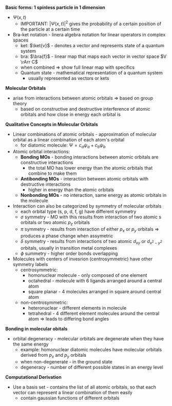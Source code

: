**Basic forms: 1 spinless particle in 1 dimension**
- $\Psi(x, t)$
  - IMPORTANT: $|\Psi(x,t)|^2$ gives the probability of a certain position of the particle at a certain time
- Bra-ket notation - linera algebra notation for linear operators in complex spaces
  - ket: $\ket{v}$ - denotes a vector and represents state of a quantum system
  - bra: $\bra{f}$ - linear map that maps each vector in vector space $V \rArr C$
  - when combined => show full linear map with specifics 
  - Quantum state - mathematical representation of a quantum system
    - usually represented as vectors or kets


**Molecular Orbitals**
- arise from interactions between atomic orbitals => based on group theory
  - based on constructive and destructive interference of atomic orbitals and how close in energy each orbital is
  
**Qualitative Concepts in Molecular Orbitals**
- Linear combinations of atomic orbitals - approximation of molecular orbital as a linear combination of each atom's orbital
  - for diatomic molecule: $\Psi = c_a\psi_a + c_b\psi_b$
- Atomic orbital interactions:
  - **Bonding MOs** - bonding interactions between atomic orbitals are constructive interactions
    - the total MO has lower energy than the atomic orbitals that combine to make them
  - **Antibonding MOs** - interaction between atomic orbitals with destructive interactions
    - higher in energy than the atomic orbitals
  - **Nonbonding MOs** - no interaction, same energy as atomic orbitals in the molecule
- Interaction can also be categorized by symmetry of molecular orbitals
  - each orbital type (s, p, d, f, g) have different symmetry
  - $\sigma$ symmetry - MO with this results from interaction of two atomic s orbitals or two atomic $p_z$ orbitals
  - $\pi$ symmetry - results from interaction of either $p_x$ or $p_y$ orbitals => produces a phase change when assymetric
  - $\delta$ symmetry - results from interactions of two atomic $d_{xy}$ or $d_{x^2-y^2}$ orbitals, usually in transition metal complexes
  - $\phi$ summetry - higher order bonds overlapping
- Molecules with centers of invesrion (centrosymmetric) have other symmetry labels
  - centrosymmetric:
    - homonuclear molecule - only composed of one element
    - octahedral - molecule with 6 ligands arranged around a central atom
    - square planar - 4 molecules arranged in square around central atom
  - non-centrosymmetric: 
    - heteronuclear - different elements in molecule
    - tetrahedral - 4 different element molecules around the central atom => leads to differing bond angles

**Bonding in molecular obitals**
- orbital degeneracy - molecular orbitals are degenerate when they have the same energy
  - example: homonuclear diatomic molecules have molecular orbitals derived from $p_x$ and $p_y$ orbitals
  - when non-degenerate - in the ground state
  - degeneracy - number of different possible states in an energy level


**Computational Derivation**
- Use a basis set - contains the list of all atomic orbitals, so that each vector can represent a linear combination of them easily
  - contain gaussian functions of different orbitals